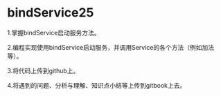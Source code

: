 # bindService25
1.掌握bindService启动服务方法。

2.编程实现使用bindService启动服务，并调用Service的各个方法（例如加法等）。

3.将代码上传到github上。

4.将遇到的问题、分析与理解、知识点小结等上传到gitbook上去。

